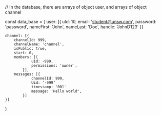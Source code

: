 // In the database, there are arrays of object user, and arrays of object channel

const data_base = {
    user: [{
        uId: 10,
        email: 'student@unsw.com',
        password: 'password',
        nameFirst: 'John',
        nameLast: 'Doe',
        handle: 'JohnD123'
    }]

    channel: [{
        channelId: 999,
        channelName: 'channel',
        isPublic: true,
        start: 0,
        members: [{
                uId: -999,
                permissions: 'owner',
            }],
        messages: [{
                channelId: 999,
                Uid: ‘-999’
                timestamp: '001'
                message: 'Hello world",
            }]
    }]

}
